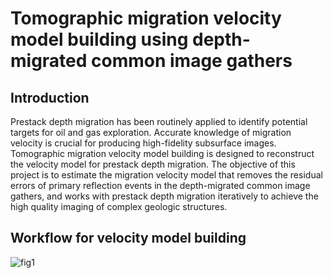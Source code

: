 # Tomographic migration velocity model building using depth-migrated common image gathers

## Introduction

<p></p>
Prestack depth migration has been routinely applied to identify potential targets for oil and gas exploration. Accurate knowledge of migration velocity is crucial for producing high-fidelity subsurface images. Tomographic migration velocity model building is designed to reconstruct the velocity model for prestack depth migration. The objective of this project is to estimate the migration velocity model that removes the residual errors of primary reflection events in the depth-migrated common image gathers, and works with prestack depth migration iteratively to achieve the high quality imaging of complex geologic structures.

## Workflow for velocity model building
![fig1](https://user-images.githubusercontent.com/110936252/186238079-a8b7ee63-bfb2-42ed-bba5-529197f72362.png)
